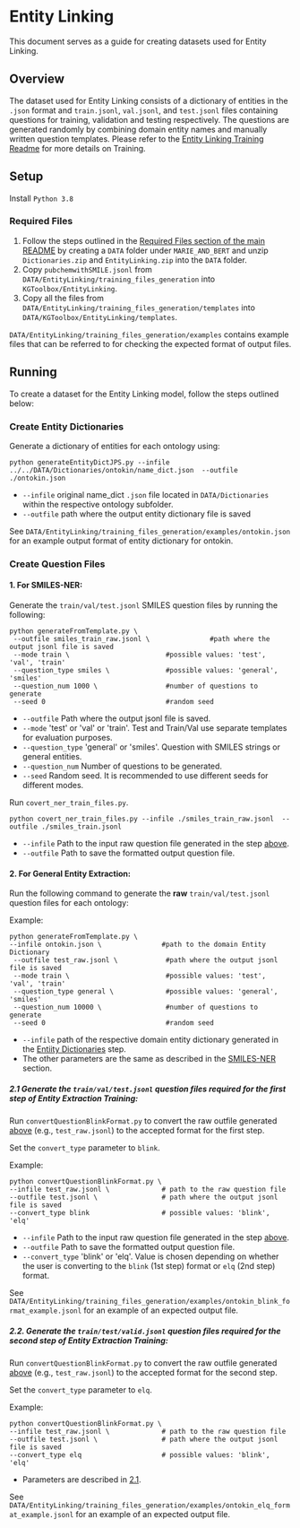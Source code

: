 # Entity Linking 
This document serves as a guide for creating datasets used for Entity Linking.

## Overview
The dataset used for Entity Linking consists of a dictionary of entities in the `.json` format and `train.jsonl`, `val.jsonl`, and 
`test.jsonl` files containing questions for training, validation and testing respectively. The questions are generated randomly by combining domain entity names and manually written question templates. Please refer to the 
[Entity Linking Training Readme](../../Training/EntityLinking/readme.md) for more details on Training.

## Setup
Install `Python 3.8`

### Required Files
1. Follow the steps outlined in the [Required Files section of the main README](../../readme.md#required-files) by creating a `DATA` folder under `MARIE_AND_BERT` and unzip `Dictionaries.zip` and `EntityLinking.zip` into the `DATA` folder.
2. Copy `pubchemwithSMILE.jsonl` from `DATA/EntityLinking/training_files_generation` into `KGToolbox/EntityLinking`.
3. Copy all the files from `DATA/EntityLinking/training_files_generation/templates` into `DATA/KGToolbox/EntityLinking/templates`.

`DATA/EntityLinking/training_files_generation/examples` contains example files that can be referred to for checking the expected 
format of output files.

## Running
To create a dataset for the Entity Linking model, follow the steps outlined below:

### Create Entity Dictionaries

Generate a dictionary of entities for each ontology using:
```
python generateEntityDictJPS.py --infile ../../DATA/Dictionaries/ontokin/name_dict.json  --outfile ./ontokin.json
```
* `--infile`  original name_dict `.json` file located in `DATA/Dictionaries` within the respective ontology subfolder.
* `--outfile` path where the output entity dictionary file is saved

See `DATA/EntityLinking/training_files_generation/examples/ontokin.json` for an example output format of entity dictionary for ontokin.

### Create Question Files
#### 1. For SMILES-NER:

Generate the `train/val/test.jsonl` SMILES question files by running the following:
```
python generateFromTemplate.py \
 --outfile smiles_train_raw.jsonl \               #path where the output jsonl file is saved
 --mode train \                        #possible values: 'test', 'val', 'train'
 --question_type smiles \              #possible values: 'general', 'smiles'
 --question_num 1000 \                 #number of questions to generate
 --seed 0                              #random seed
```
* `--outfile` Path where the output jsonl file is saved.
* `--mode` 'test' or 'val' or 'train'. Test and Train/Val use separate templates for evaluation purposes.
* `--question_type` 'general' or 'smiles'. Question with SMILES strings or general entities.
* `--question_num` Number of questions to be generated. 
* `--seed` Random seed. It is recommended to use different seeds for different modes.

Run `covert_ner_train_files.py`.
```
python covert_ner_train_files.py --infile ./smiles_train_raw.jsonl  --outfile ./smiles_train.jsonl
```
* `--infile` Path to the input raw question file generated in the step [above](#1-for-smiles-ner).
* `--outfile` Path to save the formatted output question file.

#### 2. For General Entity Extraction: 

Run the following command to generate the <b>raw</b> `train/val/test.jsonl` question files for each ontology:

Example:
```
python generateFromTemplate.py \
--infile ontokin.json \               #path to the domain Entity Dictionary
 --outfile test_raw.jsonl \            #path where the output jsonl file is saved
 --mode train \                        #possible values: 'test', 'val', 'train'
 --question_type general \             #possible values: 'general', 'smiles'
 --question_num 10000 \                #number of questions to generate
 --seed 0                              #random seed
```
* `--infile` path of the respective domain entity dictionary generated in the [Entiity Dictionaries](#entity-dictionary) step.
* The other parameters are the same as described in the [SMILES-NER](#1.-for-smiles-ner:) section.

##### 2.1 Generate the `train/val/test.jsonl` question files required for the first step of Entity Extraction Training:

Run `convertQuestionBlinkFormat.py` to convert the raw outfile generated [above](#2-for-general-entity-extraction) (e.g., `test_raw.jsonl`) to the accepted format for the first step. 

Set the `convert_type` parameter to `blink`.

Example:
```
python convertQuestionBlinkFormat.py \
--infile test_raw.jsonl \             # path to the raw question file
--outfile test.jsonl \                # path where the output jsonl file is saved
--convert_type blink                  # possible values: 'blink', 'elq'
```
* `--infile` Path to the input raw question file generated in the step [above](#2-for-general-entity-extraction).
* `--outfile` Path to save the formatted output question file.
* `--convert_type` 'blink' or 'elq'. Value is chosen depending on whether the user is converting to the `blink` (1st step) format or `elq` (2nd step) format. 

See `DATA/EntityLinking/training_files_generation/examples/ontokin_blink_format_example.jsonl` for an example of an expected output file.


##### 2.2. Generate the `train/test/valid.jsonl` question files required for the second step of Entity Extraction Training:   

Run `convertQuestionBlinkFormat.py` to convert the raw outfile generated [above](#2-for-general-entity-extraction) (e.g., `test_raw.jsonl`) to the accepted format for the second step.

Set the `convert_type` parameter to `elq`.

Example:
```
python convertQuestionBlinkFormat.py \
--infile test_raw.jsonl \             # path to the raw question file
--outfile test.jsonl \                # path where the output jsonl file is saved
--convert_type elq                    # possible values: 'blink', 'elq'
```
* Parameters are described in [2.1](#2.1.Generate-the-train/val/test.jsonl-question-files-required-for-the-first-step-of-Entity-Extraction-Training).

See `DATA/EntityLinking/training_files_generation/examples/ontokin_elq_format_example.jsonl` for an example of an expected output file.